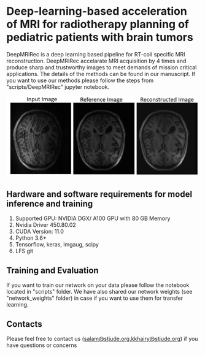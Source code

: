 # Deep-learning-based acceleration of MRI for radiotherapy planning of pediatric patients with brain tumors

DeepMRIRec is a deep learning based pipeline for RT-coil specific MRI reconstruction. DeepMRIRec accelarate MRI acquisition by 4 times and produce sharp and trustworthy images to meet demands of mission critical applications. The details of the methods can be found in our manuscript. If you want to use our methods please follow the steps from "scripts/DeepMRIRec" jupyter notebook. 

![MRI Reconstruction](misc/recout.jpg?raw=true "MRI Reconstruction")

## Hardware and software requirements for model inference and training
1. Supported GPU: NVIDIA DGX/ A100 GPU with 80 GB Memory
2. Nvidia Driver 450.80.02
3. CUDA Version: 11.0
4. Python 3.6+
5. Tensorflow, keras, imgaug, scipy
6. LFS git


## Training and Evaluation

If you want to train our network on your data please follow the notebook located in "scripts" folder. We have also shared our network weights (see "network_weights" folder) in case if you want to use them for transfer learning. 

## Contacts
Please feel free to contact us (salam@stjude.org,kkhairy@stjude.org) if you have questions or concerns
